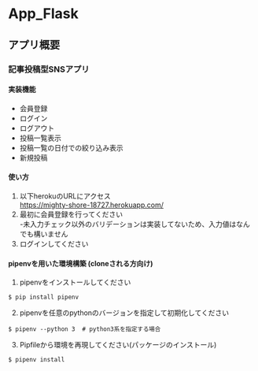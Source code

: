 # App_Flask
## アプリ概要
### 記事投稿型SNSアプリ

#### 実装機能
- 会員登録
- ログイン
- ログアウト
- 投稿一覧表示
- 投稿一覧の日付での絞り込み表示
- 新規投稿

#### 使い方
1. 以下herokuのURLにアクセス  
https://mighty-shore-18727.herokuapp.com/  
1. 最初に会員登録を行ってください  
    -未入力チェック以外のバリデーションは実装してないため、入力値はなんでも構いません
1. ログインしてください

#### pipenvを用いた環境構築  (cloneされる方向け)
1. pipenvをインストールしてください　　
```
$ pip install pipenv
```
2. pipenvを任意のpythonのバージョンを指定して初期化してください  
```
$ pipenv --python 3  # python3系を指定する場合
```
3. Pipfileから環境を再現してください(パッケージのインストール)  
```
$ pipenv install
```


